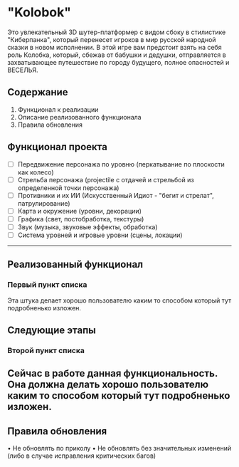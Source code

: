 # **"Kolobok"**

Это увлекательный 3D шутер-платформер с видом сбоку в стилистике "Киберпанка", который перенесет игроков в мир русской народной сказки в новом исполнении. В этой игре вам предстоит взять на себя роль Колобка, который, сбежав от бабушки и дедушки, отправляется в захватывающее путешествие по городу будущего, полное опасностей и ВЕСЕЛЬЯ.

## Содержание 

1. Функционал к реализации
2. Описание реализованного функционала
3. Правила обновления 

## Функционал проекта

- [ ] Передвижение персонажа по уровню (перкатывание по плоскости как колесо)
- [ ] Стрельба персонажа (projectile с отдачей и стрельбой из определенной точки персонажа)
- [ ] Противники и их ИИ (Искусственный Идиот - "бегит и стрелат", патрулирование)
- [ ] Карта и окружение (уровни, декорации)
- [ ] Графика (свет, постобработка, текстуры)
- [ ] Звук (музыка, звуковые эффекты, обработка)
- [ ] Система уровней и игровые уровни (сцены, локации)
--- 

## Реализованный функционал

### Первый пункт списка

Эта штука делает хорошо пользователю каким то способом который тут подробненько изложен.

## Следующие этапы

### Второй пункт списка

Сейчас в работе данная функциональность. Она должна делать хорошо пользователю каким то способом который тут подробненько изложен.
---

## Правила обновления 

• Не обновлять по приколу
• Не обновлять без значительных изменений (либо в случае исправления критических багов)
